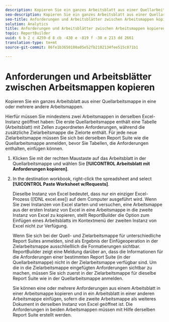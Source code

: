 ```yaml
---
description: Kopieren Sie ein ganzes Arbeitsblatt aus einer Quellarbeitsmappe in eine oder mehrere andere Arbeitsmappen.
seo-description: Kopieren Sie ein ganzes Arbeitsblatt aus einer Quellarbeitsmappe in eine oder mehrere andere Arbeitsmappen.
seo-title: Anforderungen und Arbeitsblätter zwischen Arbeitsmappen kopieren
solution: Analytics
title: Anforderungen und Arbeitsblätter zwischen Arbeitsmappen kopieren
topic: ReportBuilder
uuid: 6 b 2 c 4259-d 8 cb -430 e -819 f -38 e 213 dd 2661
translation-type: tm+mt
source-git-commit: 86fe1b3650100a05e52fb2102134fee515c871b1

---
```



# Anforderungen und Arbeitsblätter zwischen Arbeitsmappen kopieren

Kopieren Sie ein ganzes Arbeitsblatt aus einer Quellarbeitsmappe in eine oder mehrere andere Arbeitsmappen.

Hierfür müssen Sie mindestens zwei Arbeitsmappen in derselben Excel-Instanz geöffnet haben: Die erste Quellarbeitsmappe enthält eine Tabelle (Arbeitsblatt) mit Zellen zugeordneten Anforderungen, während die zusätzliche Zielarbeitsmappe die Zielorte enthält. Für jede neue Zielarbeitsmappe müssen Sie sich   bei derselben Report Suite wie die Quellarbeitsmappe anmelden, bevor Sie Tabellen, die Anforderungen enthalten, einfügen können.
1. Klicken Sie mit der rechten Maustaste auf das Arbeitsblatt in der Quellarbeitsmappe und wählen Sie **[!UICONTROL Arbeitsblatt mit Anforderungen kopieren]**.
1. In the destination workbook, right-click the spreadsheet and select **[!UICONTROL Paste Worksheet w/Requests]**.

   Dieselbe Instanz von Excel bedeutet, dass nur ein einziger Excel-Prozess ([!DNL excel.exe]) auf dem Computer ausgeführt wird. Wenn Sie zwei Instanzen von Excel starten und versuchen, eine Arbeitsmappe aus der ersten Instanz von Excel in eine Arbeitsmappe in die zweite Instanz von Excel zu kopieren, stellt ReportBuilder die Option zum Einfügen eines Arbeitsblatts im Kontextmenü der zweiten Instanz von Excel nicht zur Verfügung.

   Wenn Sie sich bei der Quell- und Zielarbeitsmappe für unterschiedliche Report Suites anmelden, sind als Ergebnis der Einfügeoperation in der Zielarbeitsmappe ausschließlich die Formatierungen sichtbar. ReportBuilder zeigt eine Meldung darüber an, dass die Informationen für die Anforderungen einer bestimmten Report Suite (in der Quellarbeitsmappe) nicht in der Zielarbeitsmappe verfügbar sind. Um die in die Zielarbeitsmappe eingefügten Anforderungen sichtbar zu machen, müssen Sie sich zuerst in der Zielarbeitsmappe für dieselbe Report Suite wie in der Quellarbeitsmappe anmelden.

   Sie können eine oder mehrere Anforderungen aus einem Arbeitsblatt in einer Arbeitsmappe kopieren und in ein Arbeitsblatt in einer anderen Arbeitsmappe einfügen, sofern die zweite Arbeitsmappe als weiteres Dokument in derselben Instanz von Excel geöffnet ist. Die Anforderungen in beiden Arbeitsmappen müssen mit Hilfe derselben Report Suite erstellt werden.
